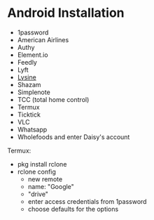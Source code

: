 # Android Installation

- 1password
- American Airlines
- Authy
- Element.io
- Feedly
- Lyft
- [Lysine](https://kevgo.github.io/lysine)
- Shazam
- Simplenote
- TCC (total home control)
- Termux
- Ticktick
- VLC
- Whatsapp
- Wholefoods and enter Daisy's account

Termux:

- pkg install rclone
- rclone config
  - new remote
  - name: "Google"
  - "drive"
  - enter access credentials from 1password
  - choose defaults for the options
